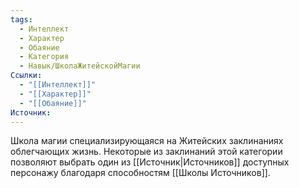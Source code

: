 ```yaml
---
tags:
  - Интеллект
  - Характер
  - Обаяние
  - Категория
  - Навык/ШколаЖитейскойМагии
Ссылки:
  - "[[Интеллект]]"
  - "[[Характер]]"
  - "[[Обаяние]]"
Источник:
---
```

Школа магии специализирующаяся на Житейских заклинаниях облегчающих жизнь. Некоторые из заклинаний этой категории позволяют выбрать один из [[Источник|Источников]] доступных персонажу благодаря способностям [[Школы Источников]].